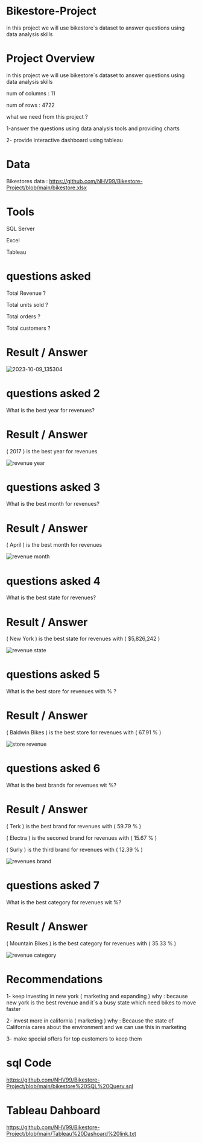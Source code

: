 # Bikestore-Project
in this project we will use bikestore`s dataset to answer questions using data analysis skills

# Project Overview

in this project we will use bikestore`s dataset
to answer questions using data analysis skills

num of columns : 11

num of rows : 4722

what we need from this project ?

1-answer the questions using data analysis tools and providing charts 

2- provide interactive dashboard using tableau


# Data 

Bikestores data : https://github.com/NHV99/Bikestore-Project/blob/main/bikestore.xlsx


# Tools 

SQL Server

Excel

Tableau


# questions asked 

Total Revenue ?

Total units sold ?

Total orders ?

Total customers ?

# Result / Answer

![2023-10-09_135304](https://github.com/NHV99/Bikestore-Project/assets/145878448/e28e8d11-73b5-440f-b94e-e0fde55a900e)


# questions asked 2

What is the best year for revenues?

# Result / Answer 

( 2017 )  is the best year for revenues 

![revenue year](https://github.com/NHV99/Bikestore-Project/assets/145878448/58cf850c-4843-4418-96b9-3b842bd89cc8)


# questions asked 3

What is the best month for revenues?

# Result / Answer 

( April )  is the best month for revenues 

![revenue month](https://github.com/NHV99/Bikestore-Project/assets/145878448/7d153308-e307-4f6f-9143-4f6fcb6c0cfa)


# questions asked 4

What is the best state for revenues?

# Result / Answer 

( New York ) is the best state for revenues with ( $5,826,242 )

![revenue state](https://github.com/NHV99/Bikestore-Project/assets/145878448/29a97a5c-beec-42ac-b15c-0092efdf68b2)


# questions asked 5

What is the best store for revenues with % ?

# Result / Answer 

( Baldwin Bikes ) is the best store for revenues with ( 67.91 % )

![store revenue](https://github.com/NHV99/Bikestore-Project/assets/145878448/81022ee9-8369-4948-b216-e85aa2b0dccb)


# questions asked 6

What is the best brands for revenues wit %?

# Result / Answer 

( Terk ) is the best brand for revenues with ( 59.79 % ) 

( Electra ) is the seconed brand for revenues with ( 15.67 % )

( Surly ) is the third brand for revenues with ( 12.39 % )

![revenues brand](https://github.com/NHV99/Bikestore-Project/assets/145878448/19bc3fda-f891-4f03-b384-ef4ea173d799)


# questions asked 7

What is the best category for revenues wit %?

# Result / Answer 

( Mountain Bikes ) is the best category for revenues with ( 35.33 % )

![revenue category](https://github.com/NHV99/Bikestore-Project/assets/145878448/ae02afef-b8ce-4f21-96de-72658472a61f)


# Recommendations

1- keep investing in new york ( marketing and expanding ) why : because new york is the best revenue and it`s a busy state which need bikes to move faster

2- invest more in california ( marketing ) why : Because the state of California cares about the environment and we can use this in marketing 

3- make special offers for top customers to keep them 



# sql Code

https://github.com/NHV99/Bikestore-Project/blob/main/bikestore%20SQL%20Query.sql


# Tableau Dahboard

https://github.com/NHV99/Bikestore-Project/blob/main/Tableau%20Dashoard%20link.txt
